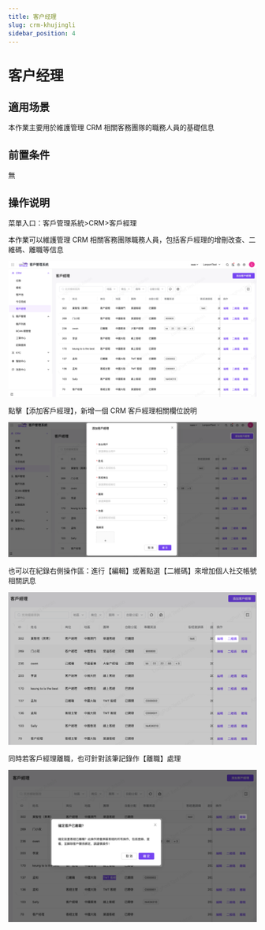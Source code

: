 ```yaml
---
title: 客户经理
slug: crm-khujingli
sidebar_position: 4
---
```



# 客户经理

## 適用场景

本作業主要用於維護管理 CRM 相關客務團隊的職務人員的基礎信息

## 前置条件

無

## 操作说明

菜單入口：客戶管理系統>CRM>客戶經理

本作業可以維護管理 CRM 相關客務團隊職務人員，包括客戶經理的增刪改查、二維碼、離職等信息

<img src="./assets/AFTMbVgjzod8Y3xVuUvcsd9vnEc.png"/>

點擊【添加客戶經理】，新增一個 CRM 客戶經理相關欄位說明

<img src="./assets/NFJLbPFJgoZHqwxLL5OcneMBnOg.png"/>

也可以在紀錄右側操作區：進行【編輯】或著點選【二維碼】來增加個人社交帳號相關訊息

<img src="./assets/TOiVbW8Exo6B0vx31DLc3KdrnBc.png"/>

同時若客戶經理離職，也可針對該筆記錄作【離職】處理

<img src="./assets/RDPwbP5xUoNgB3xV9kXcNV3gnTd.png"/>

